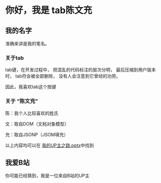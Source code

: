 # 你好，我是 tab陈文充

## 我的名字

准确来讲是我的笔名。

### 关于tab

tab键，在开发过程中，
把混乱的代码标注的层次分明，
最后压缩到用户版本时，
tab符会被全部删除，
没有人会注意到它曾经的功劳。

因此，我喜欢tab这个按键

### 关于 “陈文充”

陈：我个人比较喜欢的姓氏

文：取自DOM（文档对象模型）

充：取自JSONP（JSOM填充）


以上内容均可以在
[我的UP主之路.pptx](https://www.123pan.com/s/ahH5Vv-wyDOA.html)中找到

## 我爱B站
你可能已经猜到，我是一位来自B站的UP主